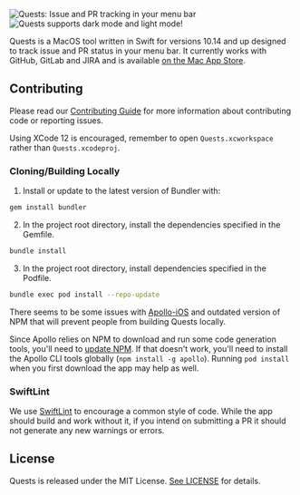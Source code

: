![Quests: Issue and PR tracking in your menu bar](https://raw.githubusercontent.com/steamclock/Quests/master/quests.png)
![Quests supports dark mode and light mode!](https://raw.githubusercontent.com/steamclock/Quests/master/quests_preview.png)

Quests is a MacOS tool written in Swift for versions 10.14 and up designed to track issue and PR status in your menu bar. It currently works with GitHub, GitLab and JIRA and is available [on the Mac App Store](https://apps.apple.com/ca/app/quests/id1447415753?mt=12).

## Contributing

Please read our [Contributing Guide](https://github.com/steamclock/Quests/blob/master/CONTRIBUTING.md) for more information about contributing code or reporting issues.

Using XCode 12 is encouraged, remember to open `Quests.xcworkspace` rather than `Quests.xcodeproj`.

### Cloning/Building Locally

1. Install or update to the latest version of Bundler with:

```bash
gem install bundler
```

2. In the project root directory, install the dependencies specified in the Gemfile.

```bash
bundle install
```

3. In the project root directory, install dependencies specified in the Podfile.

```bash
bundle exec pod install --repo-update
```

There seems to be some issues with [Apollo-iOS](https://github.com/apollographql/apollo-ios) and outdated version of NPM that will prevent people from building Quests locally.

Since Apollo relies on NPM to download and run some code generation tools, you'll need to [update NPM](https://stackoverflow.com/questions/8191459/how-do-i-update-node-js). If that doesn't work, you'll need to install the Apollo CLI tools globally (`npm install -g apollo`). Running `pod install` when you first download the app may help as well.

### SwiftLint

We use [SwiftLint](https://github.com/realm/SwiftLint) to encourage a common style of code. While the app should build and work without it, if you intend on submitting a PR it should not generate any new warnings or errors.

## License

Quests is released under the MIT License. [See LICENSE](https://github.com/steamclock/Quests/blob/master/LICENSE.md) for details.
